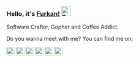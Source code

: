 ### Hello, it's [Furkan!](https://bozdag.dev) <img alt="Furkan's Instagram" width="25" src="https://user-images.githubusercontent.com/27498814/109383743-80eae680-78f9-11eb-8dbd-7ae5a7559249.gif" />
Software Crafter, Gopher and Coffee Addict. 

Do you wanna meet with me? You can find me on;

<a href="https://www.instagram.com/bozd4g">
  <img align="left" alt="Furkan's Instagram" width="22px" src="https://user-images.githubusercontent.com/27498814/109383899-9f9dad00-78fa-11eb-98da-7cf19c69dcfd.png" />
</a>
<a href="https://twitter.com/bozd4g">
  <img align="left" alt="Furkan's Twitter" width="22px" src="https://user-images.githubusercontent.com/27498814/109383921-b93ef480-78fa-11eb-8945-3e10f7942b69.png" />
</a>
<a href="https://www.linkedin.com/in/bozd4g">
  <img align="left" alt="Furkan's LinkedIn" width="22px" src="https://user-images.githubusercontent.com/27498814/109384021-3ff3d180-78fb-11eb-9000-421b983e407e.png" />
</a>
<a href="https://medium.com/@bozd4g">
  <img align="left" alt="Furkan's Medium" width="22px" src="https://user-images.githubusercontent.com/27498814/109384099-9e20b480-78fb-11eb-9ac6-72ec549e9289.png" />
</a>
<a href="https://t.me/bozd4g">
  <img align="left" alt="Furkan's Telegram" width="22px" src="https://user-images.githubusercontent.com/27498814/109384019-3f5b3b00-78fb-11eb-9d09-cd65cedaee6e.png" />
<a href="mailto:me@furkanbozdag.com">
  <img align="left" alt="Furkan's Email" width="22px" src="https://user-images.githubusercontent.com/27498814/109384016-3e2a0e00-78fb-11eb-8547-a1fe5998a1f9.png" />
</a>
